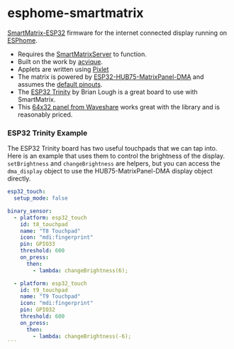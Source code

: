 # esphome-smartmatrix

[SmartMatrix-ESP32](https://github.com/acvigue/SmartMatrix-ESP32) firmware for the internet connected display running on [ESPhome](https://esphome.io/index.html).

* Requires the [SmartMatrixServer](https://github.com/drudge/smart-matrix-server) to function.
* Built on the work by [acvique](https://github.com/acvigue/SmartMatrix-ESP32).
* Applets are written using [Pixlet](https://tidbyt.dev/docs/build/build-for-tidbyt)
* The matrix is powered by [ESP32-HUB75-MatrixPanel-DMA](https://github.com/mrfaptastic/ESP32-HUB75-MatrixPanel-DMA) and assumes the [default pinouts](https://github.com/mrfaptastic/ESP32-HUB75-MatrixPanel-DMA/blob/master/src/platforms/esp32/esp32-default-pins.hpp).
* The [ESP32 Trinity](https://esp32trinity.com/) by Brian Lough is a great board to use with SmartMatrix.
* This [64x32 panel from Waveshare](https://www.waveshare.com/rgb-matrix-p3-64x32.htm?amazon) works great with the library and is reasonably priced.


### ESP32 Trinity Example

The ESP32 Trinity board has two useful touchpads that we can tap into. Here is an example that uses them to control the brightness of the display. `setBrightness` and `changeBrightness` are helpers, but you can access the `dma_display` object to use the HUB75-MatrixPanel-DMA display object directly.


````yaml
esp32_touch:
  setup_mode: false

binary_sensor:
  - platform: esp32_touch
    id: t8_touchpad
    name: "T8 Touchpad"
    icon: "mdi:fingerprint"
    pin: GPIO33
    threshold: 600
    on_press:
      then:
        - lambda: changeBrightness(6);

  - platform: esp32_touch
    id: t9_touchpad
    name: "T9 Touchpad"
    icon: "mdi:fingerprint"
    pin: GPIO32
    threshold: 600
    on_press:
      then:
        - lambda: changeBrightness(-6);
```

